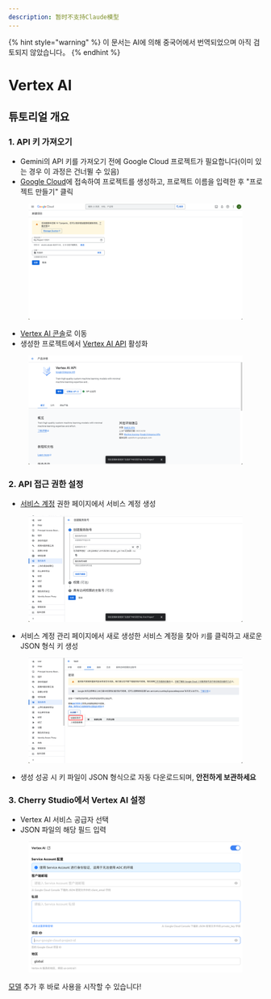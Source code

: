 ```yaml
---
description: 暂时不支持Claude模型
---
```


{% hint style="warning" %}
이 문서는 AI에 의해 중국어에서 번역되었으며 아직 검토되지 않았습니다。
{% endhint %}

# Vertex AI

## 튜토리얼 개요

### 1. API 키 가져오기

* Gemini의 API 키를 가져오기 전에 Google Cloud 프로젝트가 필요합니다(이미 있는 경우 이 과정은 건너뛸 수 있음)
* [Google Cloud](https://console.cloud.google.com/projectcreate)에 접속하여 프로젝트를 생성하고, 프로젝트 이름을 입력한 후 "프로젝트 만들기" 클릭

<figure><img src="../../.gitbook/assets/image (1).png" alt=""><figcaption></figcaption></figure>

* [Vertex AI 콘솔](https://console.cloud.google.com/vertex-ai)로 이동
* 생성한 프로젝트에서 [Vertex AI API](https://console.cloud.google.com/apis/library/aiplatform.googleapis.com?inv=1\&invt=Ab0iBA) 활성화

<figure><img src="../../.gitbook/assets/image (78).png" alt=""><figcaption></figcaption></figure>

### 2. API 접근 권한 설정

* [서비스 계정](https://console.cloud.google.com/iam-admin/serviceaccounts) 권한 페이지에서 서비스 계정 생성

<figure><img src="../../.gitbook/assets/image (79).png" alt=""><figcaption></figcaption></figure>

* 서비스 계정 관리 페이지에서 새로 생성한 서비스 계정을 찾아 `키`를 클릭하고 새로운 JSON 형식 키 생성

<figure><img src="../../.gitbook/assets/image (80).png" alt=""><figcaption></figcaption></figure>

* 생성 성공 시 키 파일이 JSON 형식으로 자동 다운로드되며, **안전하게 보관하세요**

### 3. Cherry Studio에서 Vertex AI 설정

* Vertex AI 서비스 공급자 선택
* JSON 파일의 해당 필드 입력

<figure><img src="../../.gitbook/assets/image (81).png" alt=""><figcaption></figcaption></figure>

[모델](https://console.cloud.google.com/vertex-ai/model-garden) 추가 후 바로 사용을 시작할 수 있습니다!